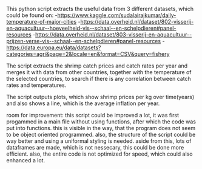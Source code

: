 This python script extracts the useful data from 3 different datasets, which could be found on:
-https://www.kaggle.com/sudalairajkumar/daily-temperature-of-major-cities
-https://data.overheid.nl/dataset/802-visserij-en-aquacultuur--hoeveelheid-vis--schaal--en-schelpdieren#panel-resources
-https://data.overheid.nl/dataset/803-visserij-en-aquacultuur--prijzen-verse-vis--schaal--en-schelpdieren#panel-resources
-https://data.europa.eu/data/datasets?categories=agri&page=2&locale=en&format=CSV&query=fishery

The script extracts the shrimp catch prices and catch rates per year and merges it with data from other countries, together with the temperature of the selected countries, to search if there is any correlation between catch rates and temperatures.

The script outputs plots, which show shrimp prices per kg over time(years) and also shows a line, which is the average inflation per year.

room for improvement:
this script could be improved a lot, it was first progammed in a main file without using functions, after which the code was put into functions. this is visible in the way, that the program does not seem to be object oriented programmed. also, the structure of the script could be way better and using a uniformal styling is needed. aside from this, lots of dataframes are made, which is not nessecary, this could be done more efficient. also, the entire code is not optimized for speed, which could also enhanced a lot.